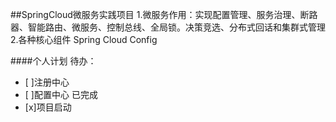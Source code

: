##SpringCloud微服务实践项目
1.微服务作用：实现配置管理、服务治理、断路器、智能路由、微服务、控制总线、全局锁。决策竞选、分布式回话和集群式管理
2.各种核心组件
  Spring Cloud Config
 
####个人计划 
待办：
- [ ]注册中心
- [ ]配置中心
已完成
- [x]项目启动
 